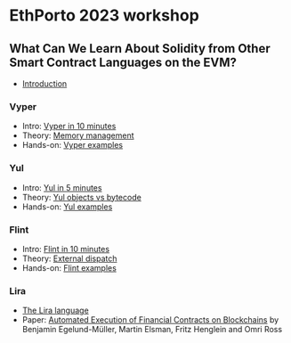 # EthPorto 2023 workshop
## What Can We Learn About Solidity from Other Smart Contract Languages on the EVM?
- [Introduction](intro.md)

### Vyper
- Intro: [Vyper in 10 minutes](vyper/intro.md)
- Theory: [Memory management](vyper/memory-management.md)
- Hands-on: [Vyper examples](vyper/examples.md)

### Yul
- Intro: [Yul in 5 minutes](yul/intro.md)
- Theory: [Yul objects vs bytecode](yul/objects.md)
- Hands-on: [Yul examples](yul/examples.md)

### Flint
- Intro: [Flint in 10 minutes](flint/intro.md)
- Theory: [External dispatch](flint/external-dispatch.md)
- Hands-on: [Flint examples](flint/examples.md)

### Lira
- [The Lira language](https://github.com/etoroxlabs/lira#the-lira-language)
- Paper: [Automated Execution of Financial Contracts on Blockchains](https://github.com/etoroxlabs/lira/blob/master/docs/ross.pdf) by Benjamin Egelund-Müller, Martin Elsman, Fritz Henglein and Omri Ross
